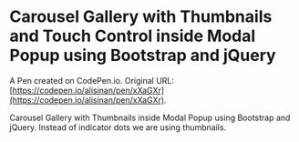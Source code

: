 # Carousel Gallery with Thumbnails and Touch Control inside Modal Popup using Bootstrap and jQuery

A Pen created on CodePen.io. Original URL: [https://codepen.io/alisinan/pen/xXaGXr](https://codepen.io/alisinan/pen/xXaGXr).

Carousel Gallery with Thumbnails inside Modal Popup using Bootstrap and jQuery.  Instead of indicator dots we are using thumbnails.